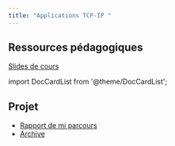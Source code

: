 ```yaml
---
title: "Applications TCP-IP "
---
```


## Ressources pédagogiques

[Slides de
cours](https://moodle.bordeaux-inp.fr/pluginfile.php/165937/mod_resource/content/1/Cours%20RE218%202020_2021.pdf)

import DocCardList from '@theme/DocCardList';

<DocCardList />

## Projet

+ [Rapport de mi parcours](./img/RESRapportIntermediaire.pdf)
+ [Archive](./img/projetReseau.zip)
